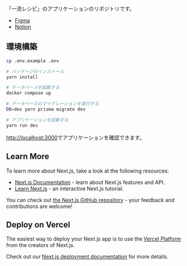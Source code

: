 「一流レシピ」のアプリケーションのリポジトリです。

- [Figma](https://www.figma.com/file/JSVMGHBeYzAsmujXjPDwAE/%E4%B8%80%E6%B5%81%E3%83%AC%E3%82%B7%E3%83%94?type=design&node-id=0-1&t=hEktBgwhQUvdsL3W-0)
- [Notion](https://www.notion.so/natsumih/Qin-Recipe-App-36e3e4c062cf4a4dbf05234affbfba42)

## 環境構築

```bash
cp .env.example .env

# パッケージのインストール
yarn install

# データベースを起動する
docker compose up
```

```bash
# データベースのマイグレーションを実行する
DB=dev yarn prisma migrate dev

# アプリケーションを起動する
yarn run dev
```

[http://localhost:3000](http://localhost:3000)でアプリケーションを確認できます。

## Learn More

To learn more about Next.js, take a look at the following resources:

- [Next.js Documentation](https://nextjs.org/docs) - learn about Next.js features and API.
- [Learn Next.js](https://nextjs.org/learn) - an interactive Next.js tutorial.

You can check out [the Next.js GitHub repository](https://github.com/vercel/next.js/) - your feedback and contributions are welcome!

## Deploy on Vercel

The easiest way to deploy your Next.js app is to use the [Vercel Platform](https://vercel.com/new?utm_medium=default-template&filter=next.js&utm_source=create-next-app&utm_campaign=create-next-app-readme) from the creators of Next.js.

Check out our [Next.js deployment documentation](https://nextjs.org/docs/deployment) for more details.

